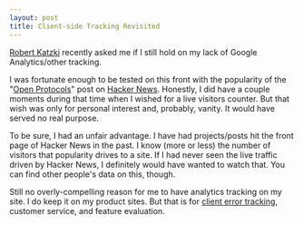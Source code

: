 ```yaml
---
layout: post
title: Client-side Tracking Revisited
---
```

[Robert Katzki](http://katzki.de) recently asked me if I still hold on my lack of Google Analytics/other tracking.

I was fortunate enough to be tested on this front with the popularity of the "[Open Protocols](/2015/02/15/using-open-protocols/)" post on [Hacker News](http://news.ycombinator.com). Honestly, I did have a couple moments during that time when I wished for a live visitors counter. But that wish was only for personal interest and, probably, vanity. It would have served no real purpose.

To be sure, I had an unfair advantage. I have had projects/posts hit the front page of Hacker News in the past. I know (more or less) the number of
visitors that popularity drives to a site. If I had never seen the live traffic driven by Hacker News, I definitely would have wanted to watch that.
 You can find other people's data on this, though.

Still no overly-compelling reason for me to have analytics tracking on my
site. I do keep it on my product sites. But that is for [client error tracking](https://github.com/andjosh/gatrack.js), customer service, and
 feature evaluation.

